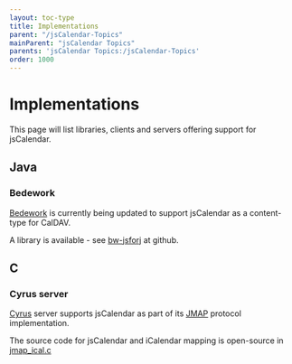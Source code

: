 ```yaml
---
layout: toc-type
title: Implementations
parent: "/jsCalendar-Topics"
mainParent: "jsCalendar Topics"
parents: 'jsCalendar Topics:/jsCalendar-Topics'
order: 1000
---
```


# Implementations

This page will list libraries, clients and servers offering support for jsCalendar.

## Java

### Bedework

[Bedework](https://bedework.github.io/) is currently being updated to
support jsCalendar as a content-type for CalDAV.

A library is available - see [bw-jsforj](https://github.com/Bedework/bw-jsforj) at github.

## C

### Cyrus server

[Cyrus](https://www.cyrusimap.org/) server supports jsCalendar as part
of its [JMAP](https://jmap.io/) protocol implementation.

The source code for jsCalendar and iCalendar mapping is open-source
in [jmap\_ical.c](https://github.com/cyrusimap/cyrus-imapd/blob/master/imap/jmap_ical.c)

